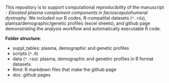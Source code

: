 This repository is to support computational reproducibility of the manuscript - _Elevated plasma complement components in facioscapulohumeral dystrophy_. We included our R codes, R-compatital datasets (`*.rda`), plamsa/demographic/genetic profiles (excel sheets), and github page demonstrating the analysis workflow and  automatically executable R code.

__Folder structure__:
- suppl_tables: plasma, demographic and genetic profiles
- scripts (`*.R`)
- data (`*.rda`): plasma, demographic and genetirc profiles in R format datasets
- Rmd: R markdown files that make the github page
- doc: github pages

